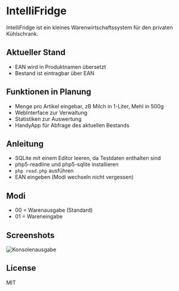 # IntelliFridge
IntelliFridge ist ein kleines Warenwirtschaftssystem für den privaten Kühlschrank.

## Aktueller Stand
- EAN wird in Produktnamen übersetzt
- Bestand ist eintragbar über EAN

## Funktionen in Planung
- Menge pro Artikel eingebar, zB Milch in 1-Liter, Mehl in 500g
- WebInterface zur Verwaltung
- Statistiken zur Auswertung
- HandyApp für Abfrage des aktuellen Bestands

## Anleitung
- SQLite mit einem Editor leeren, da Testdaten enthalten sind
- php5-readline und php5-sqlite installieren
- <code>php read.php</code> ausführen
- EAN eingeben (Modi wechseln nicht vergessen)

## Modi
- 00 = Warenausgabe (Standard)
- 01 = Wareneingabe

## Screenshots
![Konsolenausgabe](http://img.gruessung.eu/?f=1435328301.png)

## License
MIT
